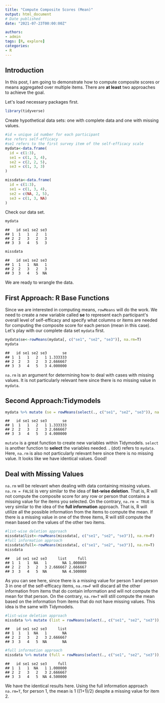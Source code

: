```yaml
---
title: "Compute Composite Scores (Mean)"
output: html_document
# Date published
date: "2021-07-23T00:00:00Z"

authors: 
- admin
tags: [R, explore]
categories: 
- R
---
```




## Introduction

In this post, I am going to demonstrate how to compute composite scores or means aggregated over multiple items. There are **at least** two approaches to achieve the goal.    

Let's load necessary packages first.


```r
library(tidyverse)
```

Create hypothetical data sets: one with complete data and one with missing values.


```r
#id = unique id number for each participant
#se refers self-efficacy
#se1 refers to the first survey item of the self-efficacy scale
mydata<-data.frame(
  id = c(1:3),
  se1 = c(1, 3, 4),
  se2 = c(2, 2, 5),
  se3 = c(1, 3, 3)
)

missdata<-data.frame(
  id = c(1:3),
  se1 = c(1, 3, 4),
  se2 = c(NA, 2, 5),
  se3 = c(1, 3, NA)
)
```

Check our data set.

```r
mydata
```

```
##   id se1 se2 se3
## 1  1   1   2   1
## 2  2   3   2   3
## 3  3   4   5   3
```

```r
missdata
```

```
##   id se1 se2 se3
## 1  1   1  NA   1
## 2  2   3   2   3
## 3  3   4   5  NA
```

We are ready to wrangle the data.

## First Approach: R Base Functions
Since we are interested in computing means, `rowMeans` will do the work. We need to create a new variable called **se** to represent each participant's overall level of self-efficacy and specify what columns or items are needed for computing the composite score for each person (mean in this case). Let's play with our complete data set `mydata` first.

```r
mydata$se<-rowMeans(mydata[, c("se1", "se2", "se3")], na.rm=T)
mydata
```

```
##   id se1 se2 se3       se
## 1  1   1   2   1 1.333333
## 2  2   3   2   3 2.666667
## 3  3   4   5   3 4.000000
```
`na.rm` is an argument for determining how to deal with cases with missing values. It is not particularly relevant here since there is no missing value in `mydata`. 

## Second Approach:Tidymodels


```r
mydata %>% mutate (se = rowMeans(select(., c("se1", "se2", "se3")), na.rm=T))
```

```
##   id se1 se2 se3       se
## 1  1   1   2   1 1.333333
## 2  2   3   2   3 2.666667
## 3  3   4   5   3 4.000000
```
`mutate` is a great function to create new variables within Tidymodels. `select` is another function to **select** the variables needed. **.** (dot) refers to `mydata`. Here, `na.rm` is also not particularly relevant here since there is no missing value. It looks like we have identical values. Good!

## Deal with Missing Values

`na.rm` will be relevant when dealing with data containing missing values. `na.rm = FALSE` is very similar to the idea of **list-wise deletion**. That is, R will not compute the composite score for any row or person that contains a missing value for the items you selected. On the contrary, `na.rm = TRUE` is very similar to the idea of the **full information** approach. That is, R will utilize all the possible information from the items to compute the mean. If there is a missing value in one of the three items, R will still compute the mean based on the values of the other two items. 


```r
#list-wise deletion approach
missdata$list<-rowMeans(missdata[, c("se1", "se2", "se3")], na.rm=F)
#full information approach
missdata$full<-rowMeans(missdata[, c("se1", "se2", "se3")], na.rm=T)
missdata
```

```
##   id se1 se2 se3     list     full
## 1  1   1  NA   1       NA 1.000000
## 2  2   3   2   3 2.666667 2.666667
## 3  3   4   5  NA       NA 4.500000
```
As you can see here, since there is a missing value for person 1 and person 3 in one of the self-efficacy items, `na.rm=F` will discard all the other information from items that do contain information and will not compute the mean for that person. On the contrary, `na.rm=T` will still compute the mean based on the information from items that do not have missing values. This idea is the same with Tidymodels.




```r
#list-wise deletion approach
missdata %>% mutate (list = rowMeans(select(., c("se1", "se2", "se3")), na.rm=F))
```

```
##   id se1 se2 se3     list
## 1  1   1  NA   1       NA
## 2  2   3   2   3 2.666667
## 3  3   4   5  NA       NA
```

```r
#full information approach
missdata %>% mutate (full = rowMeans(select(., c("se1", "se2", "se3")), na.rm=T))
```

```
##   id se1 se2 se3     full
## 1  1   1  NA   1 1.000000
## 2  2   3   2   3 2.666667
## 3  3   4   5  NA 4.500000
```
We have the identical results here. Using the full information approach `na.rm=T`, for person 1, the mean is 1 ((1+1)/2) despite a missing value for item 2.
